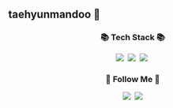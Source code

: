 ## taehyunmandoo 👋

<h3 align="center">📚 Tech Stack 📚</h3>
<p align="center">
  <img src="https://img.shields.io/badge/Python-3766AB?style=flat-square&logo=Python&logoColor=white"/></a>&nbsp 
  <img src="https://img.shields.io/badge/AWS-232F3E?style=flat-square&logo=AmazonAWS&logoColor=white"/></a>&nbsp 
  <img src="https://img.shields.io/badge/Docker-2496ED?style=flat-square&logo=Docker&logoColor=white"/></a>&nbsp 


<h3 align="center">🌈 Follow Me 🌈</h3>
<p align="center">
 <a href="https://velog.io/@taehyunmandoo"><img src="https://img.shields.io/badge/Tech%20Blog-11B48A?style=flat-square&logo=Vimeo&logoColor=white&link=https://velog.io/@taehyunmandoo"/></a>&nbsp
 <a href="mailto:taehyunmandoo@gmail.com"><img src="https://img.shields.io/badge/Gmail-d14836?style=flat-square&logo=Gmail&logoColor=white&link=taehyunmandoo@gmail.com"/></a>
</p>

